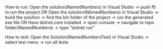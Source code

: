 ﻿How to run:
Open the solution(NamedNumbers) in Visual Studio -> push f5 to run the project
OR
Open the solution(NAmedNumbers) in Visual Studio -> build the solution -> find the bin folder of the project -> run the generated exe file
OR
Have dotnet.core installed -> open console ->  navigate to repo folder(NamedNumbers) -> type "dotnet run"

How to test:
Open the Solution(NamedNumbersTest) in Visual Studio -> select test menu -> run all tests